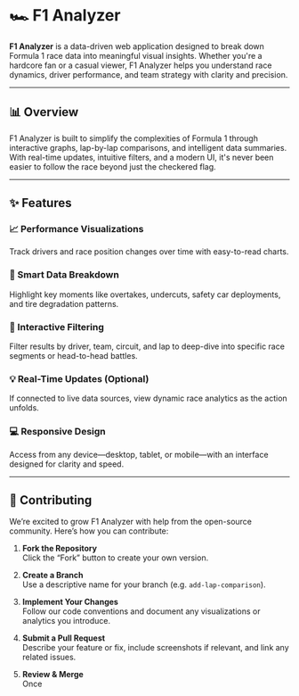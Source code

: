 # 🏎️ F1 Analyzer

**F1 Analyzer** is a data-driven web application designed to break down Formula 1 race data into meaningful visual insights. Whether you're a hardcore fan or a casual viewer, F1 Analyzer helps you understand race dynamics, driver performance, and team strategy with clarity and precision.

---

## 📊 Overview

F1 Analyzer is built to simplify the complexities of Formula 1 through interactive graphs, lap-by-lap comparisons, and intelligent data summaries. With real-time updates, intuitive filters, and a modern UI, it's never been easier to follow the race beyond just the checkered flag.

---

## ✨ Features

### 📈 Performance Visualizations  
Track drivers and race position changes over time with easy-to-read charts.

### 🧠 Smart Data Breakdown  
Highlight key moments like overtakes, undercuts, safety car deployments, and tire degradation patterns.

### 🔎 Interactive Filtering  
Filter results by driver, team, circuit, and lap to deep-dive into specific race segments or head-to-head battles.

### 💡 Real-Time Updates (Optional)  
If connected to live data sources, view dynamic race analytics as the action unfolds.

### 💻 Responsive Design  
Access from any device—desktop, tablet, or mobile—with an interface designed for clarity and speed.

---

## 🤝 Contributing

We’re excited to grow F1 Analyzer with help from the open-source community. Here’s how you can contribute:

1. **Fork the Repository**  
   Click the “Fork” button to create your own version.

2. **Create a Branch**  
   Use a descriptive name for your branch (e.g. `add-lap-comparison`).

3. **Implement Your Changes**  
   Follow our code conventions and document any visualizations or analytics you introduce.

4. **Submit a Pull Request**  
   Describe your feature or fix, include screenshots if relevant, and link any related issues.

5. **Review & Merge**  
   Once
